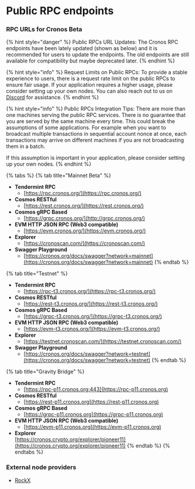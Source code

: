 # Public RPC endpoints

### RPC URLs for Cronos Beta

{% hint style="danger" %}
Public RPCs URL Updates: The Cronos RPC endpoints have been lately updated (shown as below) and it is recommended for users to update the endpoints. The old endpoints are still available for compatibility but maybe deprecated later.
{% endhint %}

{% hint style="info" %}
Request Limits on Public RPCs: To provide a stable experience to users, there is a request rate limit on the public RPCs to ensure fair usage. If your application requires a higher usage, please consider setting up your own nodes. You can also reach out to us on [Discord](https://discord.gg/cGtxgVfGMZ) for assistance.
{% endhint %}

{% hint style="info" %}
Public RPCs Integration Tips: There are more than one machines serving the public RPC services. There is no guarantee that you are served by the same machine every time. This could break the assumptions of some applications. For example when you want to broadcast multiple transactions in sequential account nonce at once, each transactions may arrive on different machines if you are not broadcasting them in a batch.

If this assumption is important in your application, please consider setting up your own nodes.
{% endhint %}

{% tabs %}
{% tab title="Mainnet Beta" %}
* **Tendermint RPC**
  * [https://rpc.cronos.org/](https://rpc.cronos.org/)
* **Cosmos RESTful**
  * [https://rest.cronos.org/](https://rest.cronos.org/)
* **Cosmos gRPC Based**
  * [https://grpc.cronos.org/](http://grpc.cronos.org/)
* **EVM HTTP JSON RPC (Web3 compatible)**
  * [https://evm.cronos.org/](https://evm.cronos.org/)
* **Explorer**
  * [https://cronoscan.com/](https://cronoscan.com/)
* **Swagger Playground**
  * [https://cronos.org/docs/swagger?network=mainnet](https://cronos.org/docs/swagger?network=mainnet)
{% endtab %}

{% tab title="Testnet" %}
* **Tendermint RPC**
  * [https://rpc-t3.cronos.org/](https://rpc-t3.cronos.org/)
* **Cosmos RESTful**
  * [https://rest-t3.cronos.org/](https://rest-t3.cronos.org/)
* **Cosmos gRPC Based**
  * [https://grpc-t3.cronos.org/](https://grpc-t3.cronos.org/)
* **EVM HTTP JSON RPC (Web3 compatible)**
  * [https://evm-t3.cronos.org/](https://evm-t3.cronos.org/)
* **Explorer**
  * [https://testnet.cronoscan.com/](https://testnet.cronoscan.com/)
* **Swagger Playground**
  * [https://cronos.org/docs/swagger?network=testnet](https://cronos.org/docs/swagger?network=testnet)
{% endtab %}

{% tab title="Gravity Bridge" %}
* **Tendermint RPC**
  * [https://rpc-p11.cronos.org:443](https://rpc-p11.cronos.org)
* **Cosmos RESTful**
  * [https://rest-p11.cronos.org](https://rest-p11.cronos.org)
* **Cosmos gRPC Based**
  * [https://grpc-p11.cronos.org](https://grpc-p11.cronos.org)
* **EVM HTTP JSON RPC (Web3 compatible)**
  * [https://evm-p11.cronos.org](https://evm-p11.cronos.org)
* **Explorer**\
  [https://cronos.crypto.org/explorer/pioneer11](https://cronos.crypto.org/explorer/pioneer11)
{% endtab %}
{% endtabs %}

### External node providers

* [RockX](https://help.rockx.com/en/articles/6153885-guide-to-cronos-free-access-node)&#x20;
